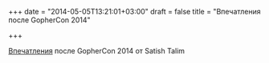 +++
date = "2014-05-05T13:21:01+03:00"
draft = false
title = "Впечатления после GopherCon 2014"

+++

<p><a href="http://blog.joshsoftware.com/2014/05/05/my-experience-at-the-awesome-first-ever-gophercon-2014/">Впечатления</a> после GopherCon 2014 от&nbsp;Satish Talim</p>

